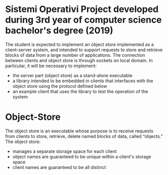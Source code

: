 # Sistemi Operativi Project developed during 3rd year of computer science bachelor's degree (2019)

The student is expected to implement an object store implemented as a client-server system, and intended to support requests to store and retrieve blocks of data from a large number of applications. The connection between clients and object store is through sockets on local domain. 
In particular, it will be necessary to implement:
- the server part (object store) as a stand-alone executable
- a library intended to be embedded in clients that interfaces with the object store using the protocol defined below
- an example client that uses the library to test the operation of the system

# Object-Store
The object store is an executable whose purpose is to receive requests from clients to store, retrieve, delete named blocks of data, called “objects.” The object store:
- manages a separate storage space for each client
- object names are guaranteed to be unique within a client's storage space
- client names are guaranteed to be all distinct
